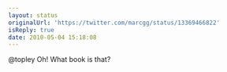 ```yaml
---
layout: status
originalUrl: 'https://twitter.com/marcgg/status/13369466822'
isReply: true
date: 2010-05-04 15:18:08
---
```


@topley Oh! What book is that?
